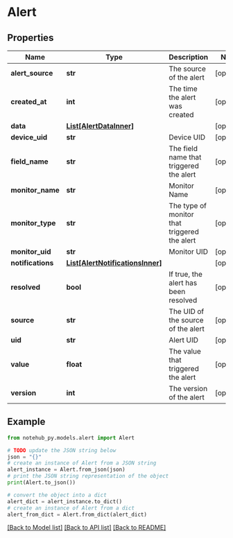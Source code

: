 # Alert

## Properties

| Name              | Type                                                            | Description                                  | Notes      |
| ----------------- | --------------------------------------------------------------- | -------------------------------------------- | ---------- |
| **alert_source**  | **str**                                                         | The source of the alert                      | [optional] |
| **created_at**    | **int**                                                         | The time the alert was created               | [optional] |
| **data**          | [**List[AlertDataInner]**](AlertDataInner.md)                   |                                              | [optional] |
| **device_uid**    | **str**                                                         | Device UID                                   | [optional] |
| **field_name**    | **str**                                                         | The field name that triggered the alert      | [optional] |
| **monitor_name**  | **str**                                                         | Monitor Name                                 | [optional] |
| **monitor_type**  | **str**                                                         | The type of monitor that triggered the alert | [optional] |
| **monitor_uid**   | **str**                                                         | Monitor UID                                  | [optional] |
| **notifications** | [**List[AlertNotificationsInner]**](AlertNotificationsInner.md) |                                              | [optional] |
| **resolved**      | **bool**                                                        | If true, the alert has been resolved         | [optional] |
| **source**        | **str**                                                         | The UID of the source of the alert           | [optional] |
| **uid**           | **str**                                                         | Alert UID                                    | [optional] |
| **value**         | **float**                                                       | The value that triggered the alert           | [optional] |
| **version**       | **int**                                                         | The version of the alert                     | [optional] |

## Example

```python
from notehub_py.models.alert import Alert

# TODO update the JSON string below
json = "{}"
# create an instance of Alert from a JSON string
alert_instance = Alert.from_json(json)
# print the JSON string representation of the object
print(Alert.to_json())

# convert the object into a dict
alert_dict = alert_instance.to_dict()
# create an instance of Alert from a dict
alert_from_dict = Alert.from_dict(alert_dict)
```

[[Back to Model list]](../README.md#documentation-for-models) [[Back to API list]](../README.md#documentation-for-api-endpoints) [[Back to README]](../README.md)
